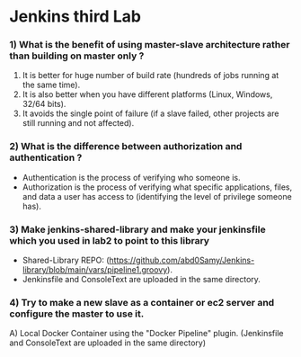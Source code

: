 # Jenkins third Lab
### 1) What is the benefit of using master-slave architecture rather than building on master only ?
1) It is better for huge number of build rate (hundreds of jobs running at the same time).
2) It is also better when you have different platforms (Linux, Windows, 32/64 bits).
3) It avoids the single point of failure (if a slave failed, other projects are still running and not affected).
### 2) What is the difference between authorization and authentication ? 
- Authentication is the process of verifying who someone is.
- Authorization is the process of verifying what specific applications, files, and data a user has access to (identifying the level of privilege someone has).
### 3) Make jenkins-shared-library and make your jenkinsfile which you used in lab2 to point to this library 
- Shared-Library REPO: (https://github.com/abd0Samy/Jenkins-library/blob/main/vars/pipeline1.groovy).
- Jenkinsfile and ConsoleText are uploaded in the same directory.
### 4) Try to make a new slave as a container or ec2 server and configure the master to use it.
A) Local Docker Container using the "Docker Pipeline" plugin. (Jenkinsfile and ConsoleText are uploaded in the same directory)

